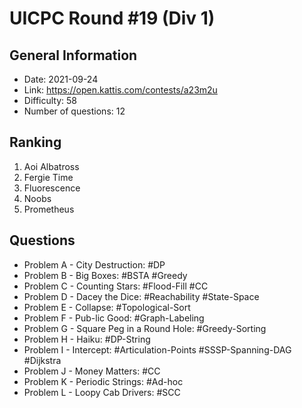 # UICPC Round #19 (Div 1)
## General Information
- Date: 2021-09-24
- Link: https://open.kattis.com/contests/a23m2u
- Difficulty: 58
- Number of questions: 12
## Ranking
1. Aoi Albatross
2. Fergie Time
3. Fluorescence
4. Noobs
5. Prometheus
## Questions
- Problem A - City Destruction: #DP
- Problem B - Big Boxes: #BSTA #Greedy
- Problem C - Counting Stars: #Flood-Fill #CC
- Problem D - Dacey the Dice: #Reachability #State-Space
- Problem E - Collapse: #Topological-Sort
- Problem F - Pub-lic Good: #Graph-Labeling
- Problem G - Square Peg in a Round Hole: #Greedy-Sorting
- Problem H - Haiku: #DP-String
- Problem I - Intercept: #Articulation-Points #SSSP-Spanning-DAG #Dijkstra
- Problem J - Money Matters: #CC
- Problem K - Periodic Strings: #Ad-hoc
- Problem L - Loopy Cab Drivers: #SCC
